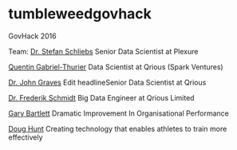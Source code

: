 # tumbleweedgovhack
GovHack 2016

Team:
[Dr. Stefan Schliebs](https://nz.linkedin.com/in/sschliebs)
Senior Data Scientist at Plexure

[Quentin Gabriel-Thurier](https://nz.linkedin.com/in/quentin-gabriel-thurier-36586021/en)
Data Scientist at Qrious (Spark Ventures)

[Dr. John Graves](https://nz.linkedin.com/in/johndgraves)
Edit headlineSenior Data Scientist at Qrious

[Dr. Frederik Schmidt](https://nz.linkedin.com/in/frederik-schmidt-929781124)
Big Data Engineer at Qrious Limited

[Gary Bartlett](https://nz.linkedin.com/in/garybartlettprodsol)
Dramatic Improvement In Organisational Performance

[Doug Hunt](https://nz.linkedin.com/in/doughunt)
Creating technology that enables athletes to train more effectively
